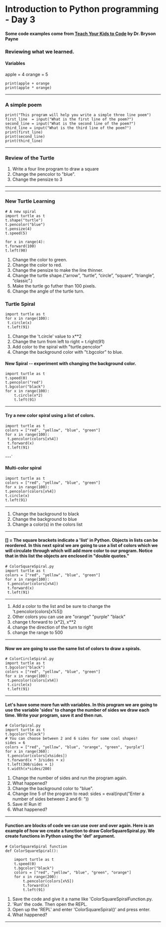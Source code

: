 # Introduction to Python programming - Day 3
#### Some code examples come from [Teach Your Kids to Code](http://teachyourkidstocode.com/) by Dr. Bryson Payne

### Reviewing what we learned. 

#### Variables

apple = 4
orange = 5 

```
print(apple + orange
print(apple * orange)
```
---

### A simple poem
```
print("This program will help you write a simple three line poem")
first_line  = input("What is the first line of the poem?")
second_line = input("What is the second line of the poem?")
third_line = input("What is the third line of the poem?")
print(first_line)
print(second_line)
print(third_line)

```
----
### Review of the Turtle

1. Write a four line program to draw a square
2. Change the pencolor to "blue". 
3. Change the pensize to 3

----
----

### New Turtle Learning

```
# A new spiral
import turtle as t
t.shape("turtle")
t.pencolor("blue")
t.pensize(4)
t.speed(5)

for x in range(4):
t.forward(100)
t.left(90)
```
1. Change the color to green. 
2. Change the color to red.
3. Change the pensize to make the line thinner.
4. Change the turtle shape.(“arrow”, “turtle”, “circle”, “square”, “triangle”, “classic”.)
5. Make the turtle go futher than 100 pixels. 
6. Change the angle of the turtle turn. 

### Turtle Spiral
```
import turtle as t
for x in range(100):
 t.circle(x)
 t.left(91)
 ```
 1. Change the 't.circle' value to x**2
 2. Change the turn from left to right = t.right(91)
 3.  Add color to the spiral with "turtle.pencolor"
 4.  Change the background color with "t.bgcolor" to blue. 

#### New Spiral -- experiment with changing the background color.
```
import turtle as t
t.speed(0)
t.pencolor("red")
t.bgcolor("black")
for x in range(100):
    t.circle(x*2)
    t.left(91)
```
---
#### Try a new color spiral using a list of colors.
```
import turtle as t
colors = ["red", "yellow", "blue", "green"]
for x in range(100):
 t.pencolor(colors[x%4])
 t.forward(x)
 t.left(91)
```
 ---`
 
 #### Multi-color spiral
 ```
import turtle as t
colors = ["red", "yellow", "blue", "green"]
for x in range(100):
 t.pencolor(colors[x%4])
 t.circle(x)
 t.left(91)
 ```
 ---
 1. Change the background to black
 2. Change the background to blue
 3. Change a color(s) in the colors list

---

#### [] = The square brackets indicate a 'list' in Python. Objects in lists can be reordered. In this next spiral we are going to use a list of colors which we will circulate through which will add more color to our program. Notice that in this list the objects are enclosed in "double quotes." 
```
# ColorSquareSpiral.py
import turtle as t
colors = ["red", "yellow", "blue", "green"]
for x in range(100):
 t.pencolor(colors[x%4])
 t.forward(x)
 t.left(91)
 ```
---
1. Add a color to the list and be sure to change the 't.pencolor(colors[x%5])
2. Other colors you can use are "orange" "purple" "black"
3. change t.forward to (x*2), x**2 
4. change the direction of the turn to right
5. change the range to 500
----
#### Now we are going to use the same list of colors to draw a spirals. 
```
# ColorCircleSpiral.py
import turtle as t
t.bgcolor("black")
colors = ["red", "yellow", "blue", "green"]
for x in range(100):
 t.pencolor(colors[x%4])
 t.circle(x)
 t.left(91)
```
---
#### Let's have some more fun with variables. In this program we are going to use the variable 'sides' to change the number of sides we draw each time. Write your program, save it and then run. 
```
# ColorSpiral.py
import turtle as t
t.bgcolor("black")
# You can choose between 2 and 6 sides for some cool shapes!
sides = 6
colors = ["red", "yellow", "blue", "orange", "green", "purple"]
for x in range(360):
 t.pencolor(colors[x%sides])
 t.forward(x * 3/sides + x)
 t.left(360/sides + 1)
 t.width(x*sides/200)
```
1. Change the number of sides and run the program again. 
2. What happened?
3. Change the background color to "blue".
4. Change line 5 of the program to read:  sides = eval(input("Enter a number of sides between 2 and 6: "))
5. Save it! Run it! 
6. What happened? 

---

#### Function are blocks of code we can use over and over again. Here is an example of how we create a function to draw ColorSquareSpiral.py. We create functions in Python using the 'def' argument. 
```
# ColorSquareSpiral function
def ColorSquareSpiral():
    
    import turtle as t
    t.speed(0)
    t.bgcolor("black")
    colors = ["red", "yellow", "blue", "green", "orange"]
    for x in range(200):
        t.pencolor(colors[x%5])
        t.forward(x)
        t.left(91)
```
1. Save the code and give  it a name like 'ColorSquareSpiralFunction.py. 
2. 'Run' the code. Then open the REPL.
3. Open up the 'REPL' and enter 'ColorSquareSpiral()' and press enter. 
4. What happened?
---


 
 


